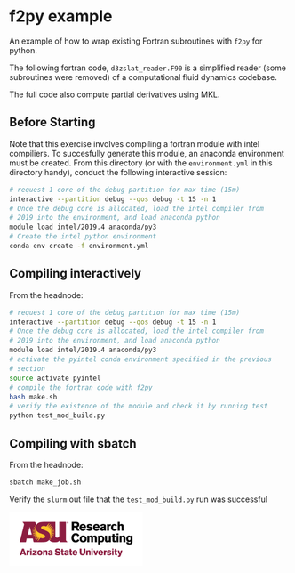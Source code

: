 f2py example
============

An example of how to wrap existing Fortran subroutines with `f2py` for
python.

The following fortran code, `d3zslat_reader.F90` is a simplified reader
(some subroutines were removed) of a computational fluid dynamics
codebase.

The full code also compute partial derivatives using MKL.

Before Starting
---------------

Note that this exercise involves compiling a fortran module with intel
compiliers. To succesfully generate this module, an anaconda environment
must be created. From this directory (or with the `environment.yml` in
this directory handy), conduct the following interactive session:

```bash
# request 1 core of the debug partition for max time (15m) 
interactive --partition debug --qos debug -t 15 -n 1
# Once the debug core is allocated, load the intel compiler from 
# 2019 into the environment, and load anaconda python 
module load intel/2019.4 anaconda/py3
# Create the intel python environment
conda env create -f environment.yml
```

Compiling interactively
-----------------------

From the headnode:

```bash
# request 1 core of the debug partition for max time (15m) 
interactive --partition debug --qos debug -t 15 -n 1
# Once the debug core is allocated, load the intel compiler from 
# 2019 into the environment, and load anaconda python 
module load intel/2019.4 anaconda/py3
# activate the pyintel conda environment specified in the previous
# section
source activate pyintel
# compile the fortran code with f2py
bash make.sh
# verify the existence of the module and check it by running test
python test_mod_build.py
```

Compiling with sbatch 
---------------------

From the headnode:

```bash
sbatch make_job.sh
```

Verify the `slurm` out file that the `test_mod_build.py` run was
successful




<img src="assets/ASURC_logo.png" width="240">
